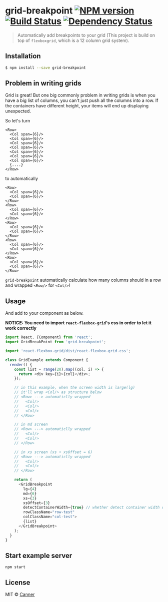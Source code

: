 # grid-breakpoint [![NPM version][npm-image]][npm-url] [![Build Status][travis-image]][travis-url] [![Dependency Status][daviddm-image]][daviddm-url]
> Automatically add breakpoints to your grid (This project is build on top of `flexboxgrid`, which is a 12 column grid system).

## Installation

```sh
$ npm install --save grid-breakpoint
```

## Problem in writing grids

Grid is great! But one big commonly problem in writing grids is when you have a big list of columns, you can't just push all the columns into a row.  If the containers have different height, your items will end up displaying unexpected.

So let's turn

```
<Row>
  <Col span={6}/>
  <Col span={6}/>
  <Col span={6}/>
  <Col span={6}/>
  <Col span={6}/>
  <Col span={6}/>
  <Col span={6}/>
  {....}
</Row>
```

to automatically

```
<Row>
  <Col span={6}/>
  <Col span={6}/>
</Row>
<Row>
  <Col span={6}/>
  <Col span={6}/>
</Row>
<Row>
  <Col span={6}/>
  <Col span={6}/>
</Row>
<Row>
  <Col span={6}/>
  <Col span={6}/>
</Row>
<Row>
  <Col span={6}/>
  <Col span={6}/>
</Row>
```

`grid-breakpoint` automatically calculate how many columns should in a row and wrapped `<Row/>` for `<Col/>`!

## Usage

And add to your component as below.

**NOTICE: You need to import `react-flexbox-grid`'s css in order to let it work correctly**

```js
import React, {Component} from 'react';
import GridBreakPoint from 'grid-breakpoint';

import 'react-flexbox-grid/dist/react-flexbox-grid.css';

class GridExample extends Component {
  render() {
    const list = range(20).map((col, i) => {
      return <div key={i}>{col}</div>;
    });

    // in this example, when the screen width is large(lg)
    // it'll wrap <Col/> as structure below
    // <Row> ---> automaticlly wrapped
    //   <Col/>
    //   <Col/>
    //   <Col/>
    // </Row>

    // in md screen
    // <Row> ---> automaticlly wrapped
    //   <Col/>
    //   <Col/>
    // </Row>

    // in xs screen (xs + xsOffset = 6)
    // <Row> ---> automaticlly wrapped
    //   <Col/>
    //   <Col/>
    // </Row>

    return (
      <GridBreakpoint
        lg={4}
        md={6}
        xs={3}
        xsOffset={3}
        detectContainerWidth={true} // whether detect container width or not, if not will detect window width.
        rowClassName="row-test"
        colClassName="col-test">
        {list}
      </GridBreakpoint>
    );
  }
}

```

## Start example server

```
npm start
```

## License

MIT © [Canner](https://github.com/canner)


[npm-image]: https://badge.fury.io/js/grid-breakpoint.svg
[npm-url]: https://npmjs.org/package/grid-breakpoint
[travis-image]: https://travis-ci.org/Canner/grid-breakpoint.svg?branch=master
[travis-url]: https://travis-ci.org/Canner/grid-breakpoint
[daviddm-image]: https://david-dm.org/Canner/grid-breakpoint.svg?theme=shields.io
[daviddm-url]: https://david-dm.org/Canner/grid-breakpoint
